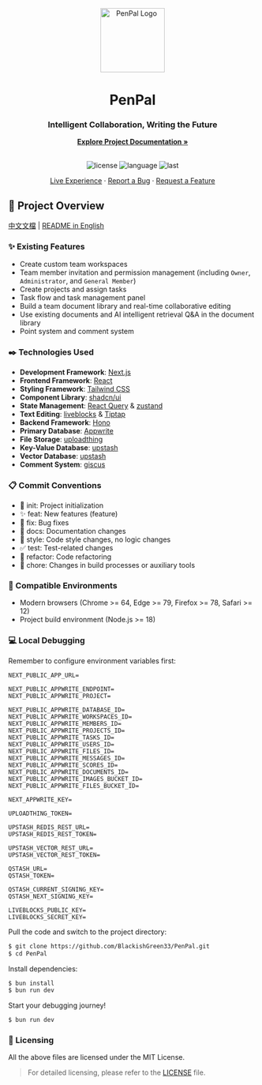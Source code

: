 <div align="center">
  <img width="130" src="https://github.com/BlackishGreen33/PenPal/blob/main/public/assets/images/logo.png" alt="PenPal Logo">
  <h1 align="center">PenPal</h1>
  <h3>Intelligent Collaboration, Writing the Future</h3>
  <a href="https://github.com/BlackishGreen33/PenPal"><strong>Explore Project Documentation »</strong></a>
  <br />
  <br />

![license](https://img.shields.io/github/license/BlackishGreen33/PenPal)
![language](https://img.shields.io/github/languages/top/BlackishGreen33/PenPal)
![last](https://img.shields.io/github/last-commit/BlackishGreen33/PenPal)

<a href="https://penpal-livedocs.vercel.app/" target="_blank">Live Experience</a>
·
<a href="https://github.com/BlackishGreen33/PenPal/issues">Report a Bug</a>
·
<a href="https://github.com/BlackishGreen33/PenPal/issues">Request a Feature</a>

</div>

## 🔖 Project Overview

[中文文檔](./README-zh.md) | [README in English](./README.md)

### ✨ Existing Features

- Create custom team workspaces
- Team member invitation and permission management (including `Owner`, `Administrator`, and `General Member`)
- Create projects and assign tasks
- Task flow and task management panel
- Build a team document library and real-time collaborative editing
- Use existing documents and AI intelligent retrieval Q&A in the document library
- Point system and comment system

### ✒️ Technologies Used

- **Development Framework**: [Next.js](https://nextjs.org/)
- **Frontend Framework**: [React](https://react.dev/)
- **Styling Framework**: [Tailwind CSS](https://tailwindcss.com/)
- **Component Library**: [shadcn/ui](https://ui.shadcn.com/)
- **State Management**: [React Query](https://tanstack.com/query/latest/docs/framework/react/overview) & [zustand](https://zustand-demo.pmnd.rs/)
- **Text Editing**: [liveblocks](https://liveblocks.io/) & [Tiptap](https://tiptap.dev/)
- **Backend Framework**: [Hono](https://hono.dev/)
- **Primary Database**: [Appwrite](https://appwrite.io/)
- **File Storage**: [uploadthing](https://uploadthing.com/)
- **Key-Value Database**: [upstash](https://upstash.com/)
- **Vector Database**: [upstash](https://upstash.com/)
- **Comment System**: [giscus](https://giscus.app/)

### 📋 Commit Conventions

- 🎉 init: Project initialization
- ✨ feat: New features (feature)
- 🐞 fix: Bug fixes
- 📃 docs: Documentation changes
- 🌈 style: Code style changes, no logic changes
- ✅ test: Test-related changes
- 🔨 refactor: Code refactoring
- 🔧 chore: Changes in build processes or auxiliary tools

### 🎯 Compatible Environments

- Modern browsers (Chrome >= 64, Edge >= 79, Firefox >= 78, Safari >= 12)
- Project build environment (Node.js >= 18)

### 💻 Local Debugging

Remember to configure environment variables first:

```env
NEXT_PUBLIC_APP_URL=

NEXT_PUBLIC_APPWRITE_ENDPOINT=
NEXT_PUBLIC_APPWRITE_PROJECT=

NEXT_PUBLIC_APPWRITE_DATABASE_ID=
NEXT_PUBLIC_APPWRITE_WORKSPACES_ID=
NEXT_PUBLIC_APPWRITE_MEMBERS_ID=
NEXT_PUBLIC_APPWRITE_PROJECTS_ID=
NEXT_PUBLIC_APPWRITE_TASKS_ID=
NEXT_PUBLIC_APPWRITE_USERS_ID=
NEXT_PUBLIC_APPWRITE_FILES_ID=
NEXT_PUBLIC_APPWRITE_MESSAGES_ID=
NEXT_PUBLIC_APPWRITE_SCORES_ID=
NEXT_PUBLIC_APPWRITE_DOCUMENTS_ID=
NEXT_PUBLIC_APPWRITE_IMAGES_BUCKET_ID=
NEXT_PUBLIC_APPWRITE_FILES_BUCKET_ID=

NEXT_APPWRITE_KEY=

UPLOADTHING_TOKEN=

UPSTASH_REDIS_REST_URL=
UPSTASH_REDIS_REST_TOKEN=

UPSTASH_VECTOR_REST_URL=
UPSTASH_VECTOR_REST_TOKEN=

QSTASH_URL=
QSTASH_TOKEN=

QSTASH_CURRENT_SIGNING_KEY=
QSTASH_NEXT_SIGNING_KEY=

LIVEBLOCKS_PUBLIC_KEY=
LIVEBLOCKS_SECRET_KEY=
```

Pull the code and switch to the project directory:

```bash
$ git clone https://github.com/BlackishGreen33/PenPal.git
$ cd PenPal
```

Install dependencies:

```bash
$ bun install
$ bun run dev
```

Start your debugging journey!

```bash
$ bun run dev
```

### 📝 Licensing

All the above files are licensed under the MIT License.

> For detailed licensing, please refer to the [LICENSE](LICENSE) file.
